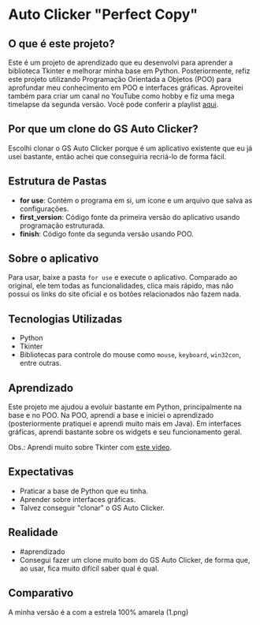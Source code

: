 
# Auto Clicker "Perfect Copy"


## O que é este projeto?
Este é um projeto de aprendizado que eu desenvolvi para aprender a biblioteca Tkinter e melhorar minha base em Python. Posteriormente, refiz este projeto utilizando Programação Orientada a Objetos (POO) para aprofundar meu conhecimento em POO e interfaces gráficas. Aproveitei também para criar um canal no YouTube como hobby e fiz uma mega timelapse da segunda versão. Você pode conferir a playlist [aqui](https://www.youtube.com/playlist?list=PLpRadUoUz-_FEx5YHd7D4vJI99cOFM26p).


## Por que um clone do GS Auto Clicker?
Escolhi clonar o GS Auto Clicker porque é um aplicativo existente que eu já usei bastante, então achei que conseguiria recriá-lo de forma fácil.

## Estrutura de Pastas
- **for use**: Contém o programa em si, um ícone e um arquivo que salva as configurações.
- **first_version**: Código fonte da primeira versão do aplicativo usando programação estruturada.
- **finish**: Código fonte da segunda versão usando POO.

## Sobre o aplicativo
Para usar, baixe a pasta `for use` e execute o aplicativo. Comparado ao original, ele tem todas as funcionalidades, clica mais rápido, mas não possui os links do site oficial e os botões relacionados não fazem nada.

## Tecnologias Utilizadas
- Python
- Tkinter
- Bibliotecas para controle do mouse como `mouse`, `keyboard`, `win32con`, entre outras.

## Aprendizado
Este projeto me ajudou a evoluir bastante em Python, principalmente na base e no POO. Na POO, aprendi a base e iniciei o aprendizado (posteriormente pratiquei e aprendi muito mais em Java). Em interfaces gráficas, aprendi bastante sobre os widgets e seu funcionamento geral.

Obs.: Aprendi muito sobre Tkinter com [este vídeo](https://www.youtube.com/watch?v=mop6g-c5HEY&t=3s&ab_channel=ClearCode).

## Expectativas
- Praticar a base de Python que eu tinha.
- Aprender sobre interfaces gráficas.
- Talvez conseguir "clonar" o GS Auto Clicker.

## Realidade
- #aprendizado
- Consegui fazer um clone muito bom do GS Auto Clicker, de forma que, ao usar, fica muito difícil saber qual é qual.

## Comparativo
A minha versão é a com a estrela 100% amarela
(1.png)
